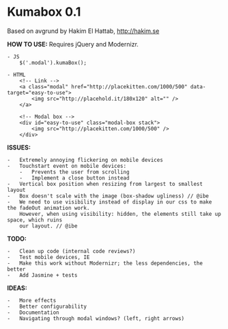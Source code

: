 # Kumabox 0.1

Based on avgrund by Hakim El Hattab, http://hakim.se

**HOW TO USE:**
    Requires jQuery and Modernizr.  

    - JS
        $('.modal').kumaBox();

    - HTML
        <!-- Link -->
        <a class="modal" href="http://placekitten.com/1000/500" data-target="easy-to-use">
            <img src="http://placehold.it/180x120" alt="" />
        </a>

        <!-- Modal box -->
        <div id="easy-to-use" class="modal-box stack">
            <img src="http://placekitten.com/1000/500" />
        </div>

**ISSUES:**
    
    -   Extremely annoying flickering on mobile devices
    -   Touchstart event on mobile devices:
        -   Prevents the user from scrolling
        -   Implement a close button instead
    -   Vertical box position when resizing from largest to smallest layout
    -   Box doesn't scale with the image (box-shadow ugliness) // @ibe
    -   We need to use visibility instead of display in our css to make the fadeOut animation work.
        However, when using visibility: hidden, the elements still take up space, which ruins
        our layout. // @ibe

 **TODO:**

    -   Clean up code (internal code reviews?)
    -   Test mobile devices, IE
    -   Make this work without Modernizr; the less dependencies, the better
    -   Add Jasmine + tests

**IDEAS:**
    
    -   More effects
    -   Better configurability
    -   Documentation
    -   Navigating through modal windows? (left, right arrows)